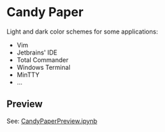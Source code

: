 # Candy Paper

Light and dark color schemes for some applications:

* Vim
* Jetbrains' IDE
* Total Commander
* Windows Terminal
* MinTTY
* ...

## Preview

See: [CandyPaperPreview.ipynb](CandyPaperPreview.ipynb)

